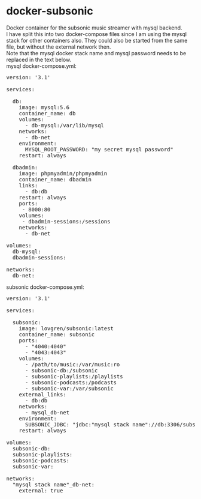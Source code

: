 # docker-subsonic
Docker container for the subsonic music streamer with mysql backend.<br>
I have split this into two docker-compose files since I am using the mysql stack for other containers also. They could also be started from the same file, but without the external network then.<br>
Note that the mysql docker stack name and mysql password needs to be replaced in the text below.<br>
mysql docker-compose.yml:
<pre>
version: '3.1'

services:

  db:
    image: mysql:5.6
    container_name: db
    volumes:
      - db-mysql:/var/lib/mysql
    networks:
      - db-net
    environment:
      MYSQL_ROOT_PASSWORD: "my secret mysql password"
    restart: always

  dbadmin:
    image: phpmyadmin/phpmyadmin
    container_name: dbadmin
    links:
      - db:db
    restart: always
    ports:
     - 8000:80
    volumes:
     - dbadmin-sessions:/sessions
    networks:
      - db-net

volumes:
  db-mysql:
  dbadmin-sessions:

networks:
  db-net:
</pre>


subsonic docker-compose.yml:
<pre>
version: '3.1'

services:

  subsonic:
    image: lovgren/subsonic:latest
    container_name: subsonic
    ports:
      - "4040:4040"
      - "4043:4043"
    volumes:
      - /path/to/music:/var/music:ro
      - subsonic-db:/subsonic
      - subsonic-playlists:/playlists
      - subsonic-podcasts:/podcasts
      - subsonic-var:/var/subsonic
    external_links:
      - db:db
    networks:
      - mysql_db-net
    environment:
      SUBSONIC_JDBC: "jdbc:"mysql stack name"://db:3306/subsonic?user=root&password="my secret mysql password"&characterEncoding=UTF-8"
    restart: always

volumes:
  subsonic-db: 
  subsonic-playlists: 
  subsonic-podcasts: 
  subsonic-var: 

networks:
  "mysql stack name"_db-net:
    external: true
</pre>

